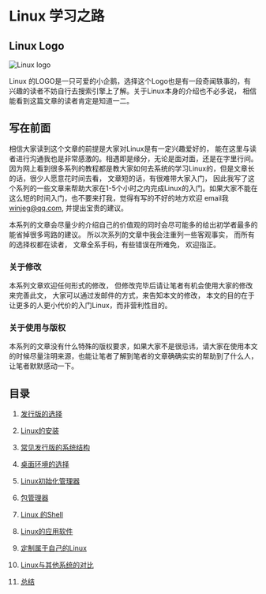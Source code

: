 # Linux 学习之路

## Linux Logo
![Linux logo](https://www.kernel.org/theme/images/logos/tux.png)

Linux 的LOGO是一只可爱的小企鹅，选择这个Logo也是有一段奇闻轶事的，有兴趣的读者不妨自行去搜索引擎上了解。关于Linux本身的介绍也不必多说， 相信能看到这篇文章的读者肯定是知道一二。

## 写在前面
相信大家读到这个文章的前提是大家对Linux是有一定兴趣爱好的， 能在这里与读者进行沟通我也是非常感激的。相遇即是缘分，无论是面对面，还是在字里行间。因为网上看到很多系列的教程都是教大家如何去系统的学习Linux的，但是文章长的话，很少人愿意花时间去看， 文章短的话，有很难带大家入门， 因此我写了这个系列的一些文章来帮助大家在1-5个小时之内完成Linux的入门。如果大家不能在这么短的时间入门，也不要来打我，觉得有写的不好的地方欢迎 email我 [winjeg@qq.com](mailto:winjeg@qq.com), 并提出宝贵的建议。

本系列的文章会尽量少的介绍自己的价值观的同时会尽可能多的给出初学者最多的能省掉很多弯路的建议。 所以次系列的文章中我会注重列一些客观事实， 而所有的选择权都在读者， 文章全系手码，有些错误在所难免， 欢迎指正。

### 关于修改
本系列文章欢迎任何形式的修改， 但修改完毕后请让笔者有机会使用大家的修改来完善此文， 大家可以通过发邮件的方式，来告知本文的修改， 本文的目的在于让更多的人更小代价的入门Linux，而非营利性目的。

### 关于使用与版权
本系列的文章没有什么特殊的版权要求，如果大家不是很忌讳，请大家在使用本文的时候尽量注明来源，也能让笔者了解到笔者的文章确确实实的帮助到了什么人， 让笔者默默感动一下。


## 目录

1. [发行版的选择](./linux/linux_distros.md)

2. [Linux的安装](./linux/linux_install.md)

3. [常见发行版的系统结构](./linux/linux_sys.md)

4. [桌面环境的选择](./linux/linux_des.md)

5. [Linux初始化管理器](./linux/linux_init.md)

6. [包管理器](./linux/linux_pack_mgr.md)

7. [Linux 的Shell](./linux/linux_shell.md)

7. [Linux的应用软件](./linux/linux_apps.md)

8. [定制属于自己的Linux](./linux/linux_customize.md)

9. [Linux与其他系统的对比](./linux/linux_compare.md)

10. [总结](./linux/summary.md)